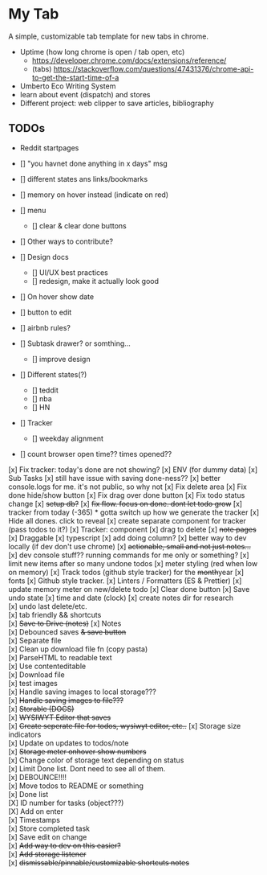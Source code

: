 # My Tab

A simple, customizable tab template for new tabs in chrome.

- Uptime (how long chrome is open / tab open, etc)
  - https://developer.chrome.com/docs/extensions/reference/
  - (tabs) https://stackoverflow.com/questions/47431376/chrome-api-to-get-the-start-time-of-a
- Umberto Eco Writing System
- learn about event (dispatch) and stores
- Different project: web clipper to save articles, bibliography

## TODOs

- Reddit startpages
- [] "you havnet done anything in x days" msg
- [] different states ans links/bookmarks
- [] memory on hover instead (indicate on red)
- [] menu
  - [] clear & clear done buttons
- [] Other ways to contribute?
- [] Design docs

  - [] UI/UX best practices
  - [] redesign, make it actually look good

- [] On hover show date
- [] button to edit
- [] airbnb rules?

- [] Subtask drawer? or somthing...
  - [] improve design
- [] Different states(?)

  - [] teddit
  - [] nba
  - [] HN

- [] Tracker

  - [] weekday alignment

- [] count browser open time?? times opened??

[x] Fix tracker: today's done are not showing?
[x] ENV (for dummy data)
[x] Sub Tasks
[x] still have issue with saving done-ness??
[x] better console.logs for me. it's not public, so why not
[x] Fix delete area
[x] Fix done hide/show button
[x] Fix drag over done button
[x] Fix todo status change
[x] ~~setup db?~~
[x] ~~fix flow. focus on done. dont let todo grow~~
[x] tracker from today (-365) \* gotta switch up how we generate the tracker
[x] Hide all dones. click to reveal
[x] create separate component for tracker (pass todos to it?)
[x] Tracker: component
[x] drag to delete
[x] ~~note pages~~
[x] Draggable
[x] typescript
[x] add doing column?
[x] better way to dev locally (if dev don't use chrome)
[x] ~~actionable, small and not just notes...~~
[x] dev console stuff?? running commands for me only or something?
[x] limit new items after so many undone todos
[x] meter styling (red when low on memory)
[x] Track todos (github style tracker) for the ~~month~~year
[x] fonts
[x] Github style tracker.
[x] Linters / Formatters (ES & Prettier)
[x] update memory meter on new/delete todo
[x] Clear done button
[x] Save undo state
[x] time and date (clock)
[x] create notes dir for research  
[x] undo last delete/etc.  
[x] tab friendly && shortcuts  
[x] ~~Save to Drive (notes)~~
[x] Notes  
 [x] Debounced saves ~~& save button~~  
 [x] Separate file  
 [x] Clean up download file fn (copy pasta)  
 [x] ParseHTML to readable text  
 [x] Use contenteditable  
 [x] Download file  
 [x] test images  
 [x] Handle saving images to local storage???  
 [x] ~~Handle saving images to file???~~  
 [x] ~~Storable (DOCS)~~  
 [x] ~~WYSIWYT Editor that saves~~  
 [x] ~~Create seperate file for todos, wysiwyt editor, etc..~~
[x] Storage size indicators  
[x] Update on updates to todos/note  
[x] ~~Storage meter onhover show numbers~~  
[x] Change color of storage text depending on status  
[x] Limit Done list. Dont need to see all of them.  
[x] DEBOUNCE!!!!  
[x] Move todos to README or something  
[x] Done list  
[X] ID number for tasks (object???)  
[X] Add on enter  
[x] Timestamps  
[x] Store completed task  
[x] Save edit on change  
[x] ~~Add way to dev on this easier?~~  
[x] ~~Add storage listener~~  
[x] ~~dismissable/pinnable/customizable shortcuts notes~~
